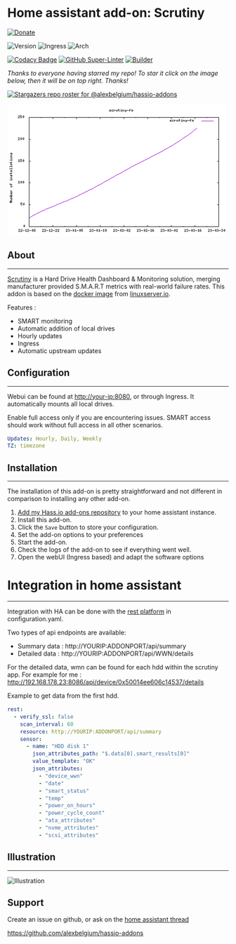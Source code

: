 # Home assistant add-on: Scrutiny

[![Donate][donation-badge]](https://www.buymeacoffee.com/alexbelgium)

![Version](https://img.shields.io/badge/dynamic/json?label=Version&query=%24.version&url=https%3A%2F%2Fraw.githubusercontent.com%2Falexbelgium%2Fhassio-addons%2Fmaster%2Fscrutiny%2Fconfig.json)
![Ingress](https://img.shields.io/badge/dynamic/json?label=Ingress&query=%24.ingress&url=https%3A%2F%2Fraw.githubusercontent.com%2Falexbelgium%2Fhassio-addons%2Fmaster%2Fscrutiny%2Fconfig.json)
![Arch](https://img.shields.io/badge/dynamic/json?color=success&label=Arch&query=%24.arch&url=https%3A%2F%2Fraw.githubusercontent.com%2Falexbelgium%2Fhassio-addons%2Fmaster%2Fscrutiny%2Fconfig.json)

[![Codacy Badge](https://app.codacy.com/project/badge/Grade/9c6cf10bdbba45ecb202d7f579b5be0e)](https://www.codacy.com/gh/alexbelgium/hassio-addons/dashboard?utm_source=github.com&utm_medium=referral&utm_content=alexbelgium/hassio-addons&utm_campaign=Badge_Grade)
[![GitHub Super-Linter](https://github.com/alexbelgium/hassio-addons/workflows/Lint%20Code%20Base/badge.svg)](https://github.com/marketplace/actions/super-linter)
[![Builder](https://github.com/alexbelgium/hassio-addons/workflows/Builder/badge.svg)](https://github.com/alexbelgium/hassio-addons/actions/workflows/builder.yaml)

[donation-badge]: https://img.shields.io/badge/Buy%20me%20a%20coffee-%23d32f2f?logo=buy-me-a-coffee&style=flat&logoColor=white

_Thanks to everyone having starred my repo! To star it click on the image below, then it will be on top right. Thanks!_

[![Stargazers repo roster for @alexbelgium/hassio-addons](https://git-lister.onrender.com/api/stars/alexbelgium/hassio-addons?limit=30)](https://github.com/alexbelgium/hassio-addons/stargazers)

![downloads evolution](stats.png)

## About

---

[Scrutiny](https://github.com/AnalogJ/scrutiny) is a Hard Drive Health Dashboard & Monitoring solution, merging manufacturer provided S.M.A.R.T metrics with real-world failure rates. This addon is based on the [docker image](https://hub.docker.com/r/linuxserver/scrutiny) from [linuxserver.io](https://www.linuxserver.io/).

Features :

- SMART monitoring
- Automatic addition of local drives
- Hourly updates
- Ingress
- Automatic upstream updates

## Configuration

---

Webui can be found at <http://your-ip:8080>, or through Ingress.
It automatically mounts all local drives.

Enable full access only if you are encountering issues. SMART access should work without full access in all other scenarios.

```yaml
Updates: Hourly, Daily, Weekly
TZ: timezone
```

## Installation

---

The installation of this add-on is pretty straightforward and not different in comparison to installing any other add-on.

1. [Add my Hass.io add-ons repository][repository] to your home assistant instance.
1. Install this add-on.
1. Click the `Save` button to store your configuration.
1. Set the add-on options to your preferences
1. Start the add-on.
1. Check the logs of the add-on to see if everything went well.
1. Open the webUI (Ingress based) and adapt the software options

# Integration in home assistant

---

Integration with HA can be done with the [rest platform](https://www.home-assistant.io/integrations/rest) in configuration.yaml.

Two types of api endpoints are available:

- Summary data : http://YOURIP:ADDONPORT/api/summary
- Detailed data : http://YOURIP:ADDONPORT/api/WWN/details

For the detailed data, wmn can be found for each hdd within the scrutiny app. For example for me : http://192.168.178.23:8086/api/device/0x50014ee606c14537/details

Example to get data from the first hdd.

```yaml
rest:
  - verify_ssl: false
    scan_interval: 60
    resource: http://YOURIP:ADDONPORT/api/summary
    sensor:
      - name: "HDD disk 1"
        json_attributes_path: "$.data[0].smart_results[0]"
        value_template: "OK"
        json_attributes:
          - "device_wwn"
          - "date"
          - "smart_status"
          - "temp"
          - "power_on_hours"
          - "power_cycle_count"
          - "ata_attributes"
          - "nvme_attributes"
          - "scsi_attributes"
```

## Illustration

---

![Illustration](https://github.com/AnalogJ/scrutiny/raw/master/docs/dashboard.png)

## Support

Create an issue on github, or ask on the [home assistant thread](https://community.home-assistant.io/t/home-assistant-addon-scrutiny-smart-dashboard/295747)

https://github.com/alexbelgium/hassio-addons

[repository]: https://github.com/alexbelgium/hassio-addons
